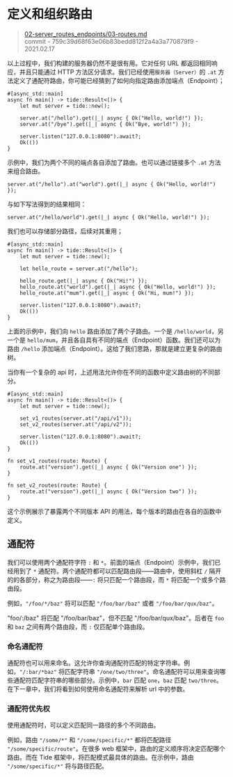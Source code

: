# 定义和组织路由

> [02-server_routes_endpoints/03-routes.md](https://github.com/http-rs/tide-book/blob/main/src/02-server_routes_endpoints/03-routes.md)
> <br />
> commit - 759c39d68f63e06b83bedd812f2a4a3a770879f9 - 2021.02.17

以上过程中，我们构建的服务器仍然不是很有用。它对任何 URL 都返回相同响应，并且只能通过 HTTP 方法区分请求。我们已经使用`服务器（Server）`的 `.at` 方法定义了通配符路由，你可能已经猜到了如何向指定路由添加端点（Endpoint）；

```rust,edition2018,no_run
#[async_std::main]
async fn main() -> tide::Result<()> {
    let mut server = tide::new();

    server.at("/hello").get(|_| async { Ok("Hello, world!") });
    server.at("/bye").get(|_| async { Ok("Bye, world!") });

    server.listen("127.0.0.1:8080").await?;
    Ok(())
}
```

示例中，我们为两个不同的端点各自添加了路由。也可以通过链接多个 `.at` 方法来组合路由。

```rust,ignore
server.at("/hello").at("world").get(|_| async { Ok("Hello, world!") });
```

与如下写法得到的结果相同：

```rust,ignore
server.at("/hello/world").get(|_| async { Ok("Hello, world!") });
```

我们也可以存储部分路径，后续对其重用；

```rust,edition2018,no_run
#[async_std::main]
async fn main() -> tide::Result<()> {
    let mut server = tide::new();

    let hello_route = server.at("/hello");

    hello_route.get(|_| async { Ok("Hi!") });
    hello_route.at("world").get(|_| async { Ok("Hello, world!") });
    hello_route.at("mum").get(|_| async { Ok("Hi, mum!") });

    server.listen("127.0.0.1:8080").await?;
    Ok(())
}
```

上面的示例中，我们向 `hello` 路由添加了两个子路由。一个是 `/hello/world`，另一个是 `hello/mum`，并且各自具有不同的端点（Endpoint）函数。我们还可以为路由 `/hello` 添加端点（Endpoint）。这给了我们思路，那就是建立更复杂的路由树。

当你有一个复杂的 api 时，上述用法允许你在不同的函数中定义路由树的不同部分。

```rust,edition2018,no_run
#[async_std::main]
async fn main() -> tide::Result<()> {
    let mut server = tide::new();

    set_v1_routes(server.at("/api/v1"));
    set_v2_routes(server.at("/api/v2"));

    server.listen("127.0.0.1:8080").await?;
    Ok(())
}

fn set_v1_routes(route: Route) {
    route.at("version").get(|_| async { Ok("Version one") });
}

fn set_v2_routes(route: Route) {
    route.at("version").get(|_| async { Ok("Version two") });
}
```

这个示例展示了暴露两个不同版本 API 的用法，每个版本的路由在各自的函数中定义。

## 通配符

我们可以使用两个通配符字符 `:` 和 `*`。前面的端点（Endpoint）示例中，我们已经用到了 `*` 通配符。两个通配符都可以匹配路由段——路由中，使用斜杠 `/` 隔开的的各部分，称之为路由段——`:` 将只匹配一个路由段，而 `*` 将匹配一个或多个路由段。

例如，`"/foo/*/baz"` 将可以匹配 `"/foo/bar/baz"` 或者 `"/foo/bar/qux/baz"`。

"foo/:/baz" 将匹配 "/foo/bar/baz"，但不匹配 "/foo/bar/qux/baz"。后者在 `foo` 和 `baz` 之间有两个路由段，而 `:` 仅匹配单个路由段。

### 命名通配符

通配符也可以用来命名。这允许你查询通配符匹配的特定字符串。例如，`"/:bar/*baz"` 将匹配字符串 `"/one/two/three"`。命名通配符可以用来查询哪些通配符匹配字符串的哪些部分。示例中，`bar` 匹配 `one`，`baz` 匹配 `two/three`。在下一章中，我们将看到如何使用命名通配符来解析 url 中的参数。

### 通配符优先权

使用通配符时，可以定义匹配同一路径的多个不同路由。

例如，路由 `"/some/*"` 和 `"/some/specific/*"` 都将匹配路径 `"/some/specific/route"`。在很多 web 框架中，路由的定义顺序将决定匹配哪个路由。而在 Tide 框架中，将匹配模式最具体的路由。在示例中，路由 `"/some/specific/*"` 将与路径匹配。

